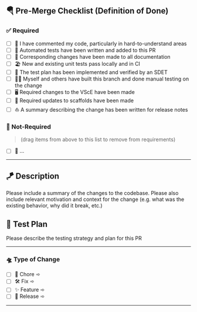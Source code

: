 ## 🪂 Pre-Merge Checklist (Definition of Done)

### ✅ Required

- [ ] 🐬 I have commented my code, particularly in hard-to-understand areas
- [ ] 🦀 Automated tests have been written and added to this PR
- [ ] 🤿 Corresponding changes have been made to all documentation
- [ ] 🏖️ New and existing unit tests pass locally and in CI
- [ ] 🔱 The test plan has been implemented and verified by an SDET
- [ ] 🏄‍♂️ Myself and others have built this branch and done manual testing on the change
- [ ] 🖥 Required changes to the VScE have been made
- [ ] 👷 Required updates to scaffolds have been made
- [ ] ⛵ A summary describing the change has been written for release notes

### 🙅 Not-Required

> (drag items from above to this list to remove from requirements)

- [ ] 🛑 ... 

----------------------------------------------------------------------------------------------------------------------------

## 🪁 Description

Please include a summary of the changes to the codebase. Please also include relevant motivation and context for the change
(e.g. what was the existing behavior, why did it break, etc.)

## 🎢 Test Plan

Please describe the testing strategy and plan for this PR

----------------------------------------------------------------------------------------------------------------------------

### 🛸 Type of Change

- [ ] 🧹 Chore ➾
- [ ] 🛠️ Fix ➾
- [ ] ✨ Feature ➾
- [ ] 🚀 Release ➾

----------------------------------------------------------------------------------------------------------------------------
